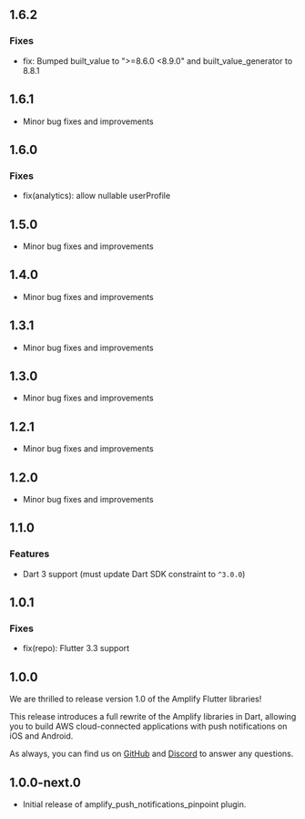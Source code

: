 ## 1.6.2

### Fixes
- fix: Bumped built_value to ">=8.6.0 <8.9.0" and built_value_generator to 8.8.1

## 1.6.1

- Minor bug fixes and improvements

## 1.6.0

### Fixes
- fix(analytics): allow nullable userProfile

## 1.5.0

- Minor bug fixes and improvements

## 1.4.0

- Minor bug fixes and improvements

## 1.3.1

- Minor bug fixes and improvements

## 1.3.0

- Minor bug fixes and improvements

## 1.2.1

- Minor bug fixes and improvements

## 1.2.0

- Minor bug fixes and improvements

## 1.1.0

### Features
- Dart 3 support (must update Dart SDK constraint to `^3.0.0`)

## 1.0.1

### Fixes
- fix(repo): Flutter 3.3 support

## 1.0.0

We are thrilled to release version 1.0 of the Amplify Flutter libraries!

This release introduces a full rewrite of the Amplify libraries in Dart, allowing you to build AWS cloud-connected
applications with push notifications on iOS and Android.

As always, you can find us on [GitHub](https://github.com/aws-amplify/amplify-flutter/) and 
[Discord](https://discord.gg/jWVbPfC) to answer any questions.

## 1.0.0-next.0

- Initial release of amplify_push_notifications_pinpoint plugin.
